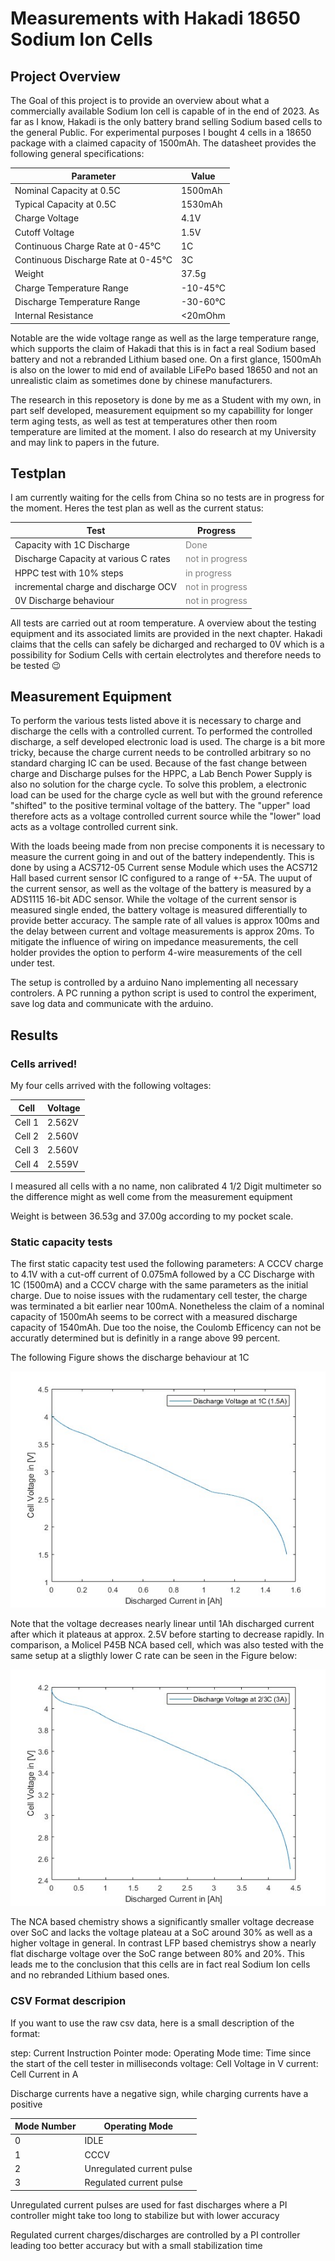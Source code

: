 # Measurements with Hakadi 18650 Sodium Ion Cells

## Project Overview

The Goal of this project is to provide an overview about what a commercially available Sodium Ion cell is capable of in the end of 2023. As far as I know, Hakadi is the only battery brand selling Sodium based cells to the general Public. For experimental purposes I bought 4 cells in a 18650 package with a claimed capacity of 1500mAh. The datasheet provides the following general specifications:

| Parameter | Value |
| ----- | ----- |
| Nominal Capacity at 0.5C | 1500mAh |
| Typical Capacity at 0.5C | 1530mAh |
| Charge Voltage |  4.1V |
| Cutoff Voltage | 1.5V |
| Continuous Charge Rate at 0-45°C | 1C |
| Continuous Discharge Rate at 0-45°C | 3C |
| Weight | 37.5g |
| Charge Temperature Range | -10-45°C |
| Discharge Temperature Range | -30-60°C|
| Internal Resistance | <20mOhm |

Notable are the wide voltage range as well as the large temperature range, which supports the claim of Hakadi that this is in fact a real Sodium based battery and not a rebranded Lithium based one. On a first glance, 1500mAh is also on the lower to mid end of available LiFePo based 18650 and not an unrealistic claim as sometimes done by chinese manufacturers.

The research in this reposetory is done by me as a Student with my own, in part self developed, measurement equipment so my capabillity for longer term aging tests, as well as test at temperatures other then room temperature are limited at the moment. I also do research at my University and may link to papers in the future. 

## Testplan

I am currently waiting for the cells from China so no tests are in progress for the moment. Heres the test plan as well as the current status:

| Test | Progress |
| ---- | ---- |
| Capacity with 1C Discharge | <span style="color:grey"> Done </span> |
| Discharge Capacity at various C rates | <span style="color:grey"> not in progress </span> |
| HPPC test with 10% steps | <span style="color:grey"> in progress </span> |
| incremental charge and discharge OCV | <span style="color:grey"> not in progress </span> |
| 0V Discharge behaviour | <span style="color:grey"> not in progress </span> |

All tests are carried out at room temperature. A overview about the testing equipment and its associated limits are provided in the next chapter. Hakadi claims that the cells can safely be dicharged and recharged to 0V which is a possibility for Sodium Cells with certain electrolytes and therefore needs to be tested 😉

## Measurement Equipment

To perform the various tests listed above it is necessary to charge and discharge the cells with a controlled current. To performed the controlled discharge, a self developed electronic load is used. The charge is a bit more tricky, because the charge current needs to be controlled arbitrary so no standard charging IC can be used. Because of the fast change between charge and Discharge pulses for the HPPC, a Lab Bench Power Supply is also no solution for the charge cycle. To solve this problem, a electronic load can be used for the charge cycle as well but with the ground reference "shifted" to the positive terminal voltage of the battery. The "upper" load therefore acts as a voltage controlled current source while the "lower" load acts as a voltage controlled current sink. 

With the loads beeing made from non precise components it is necessary to measure the current going in and out of the battery independently. This is done by using a ACS712-05 Current sense Module which uses the ACS712 Hall based current sensor IC configured to a range of +-5A. The uuput of the current sensor, as well as the voltage of the battery is measured by a ADS1115 16-bit ADC sensor. While the voltage of the current sensor is measured single ended, the battery voltage is measured differentially to provide better accuracy. The sample rate of all values is approx 100ms and the delay between current and voltage measurements is approx 20ms. To mitigate the influence of wiring on impedance measurements, the cell holder provides the option to perform 4-wire measurements of the cell under test.

The setup is controlled by a arduino Nano implementing all necessary controlers. A PC running a python script is used to control the experiment, save log data and communicate with the arduino.

## Results

### Cells arrived!

My four cells arrived with the following voltages:

| Cell | Voltage |
| ---- | ------- |
| Cell 1 | 2.562V |
| Cell 2 | 2.560V |
| Cell 3 | 2.560V |
| Cell 4 | 2.559V |

I measured all cells with a no name, non calibrated 4 1/2 Digit multimeter so the difference might as well come from the measurement equipment

Weight is between 36.53g and 37.00g according to my pocket scale.

### Static capacity tests

The first static capacity test used the following parameters: A CCCV charge to 4.1V with a cut-off current of 0.075mA followed by a CC Discharge with 1C (1500mA) and a CCCV charge with the same parameters as the initial charge. Due to noise issues with the rudamentary cell tester, the charge was terminated a bit earlier near 100mA. Nonetheless the claim of a nominal capacity of 1500mAh seems to be correct with a measured discharge capacity of 1540mAh. Due too the noise, the Coulomb Efficency can not be accuratly determined but is definitly in a range above 99 percent.

The following Figure shows the discharge behaviour at 1C

<span style="display:block;text-align:center">![Sodium Ion discharge curve at 1C](/Measurement_Data/static_capacity_tests/discharge_curve_1c.jpg)</span>

Note that the voltage decreases nearly linear until 1Ah discharged current after which it plateaus at approx. 2.5V before starting to decrease rapidly. In comparison, a Molicel P45B NCA based cell, which was also tested with the same setup at a sligthly lower C rate can be seen in the Figure below:

<span style="display:block;text-align:center">![Molicel P45B discharge curve at 2/3C](/Measurement_Data/static_capacity_tests/discharge_curve_molicel_comparison.jpg)</span>

The NCA based chemistry shows a significantly smaller voltage decrease over SoC and lacks the voltage plateau at a SoC around 30% as well as a higher voltage in general.
In contrast LFP based chemistrys show a nearly flat discharge voltage over the SoC range between 80% and 20%. This leads me to the conclusion that this cells are in fact real Sodium Ion cells and no rebranded Lithium based ones.

### CSV Format descripion

If you want to use the raw csv data, here is a small description of the format:

step: Current Instruction Pointer
mode: Operating Mode
time: Time since the start of the cell tester in milliseconds
voltage: Cell Voltage in V
current: Cell Current in A

Discharge currents have a negative sign, while charging currents have a positive

| Mode Number | Operating Mode |
| ---- | ---- |
| 0 | IDLE |
| 1 | CCCV |
| 2 | Unregulated current pulse |
| 3 | Regulated current pulse |

Unregulated current pulses are used for fast discharges where a PI controller might take too long to stabilize but with lower accuracy

Regulated current charges/discharges are controlled by a PI controller leading too better accuracy but with a small stabilization time